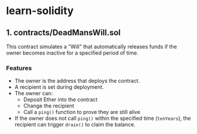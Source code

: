 # learn-solidity
## 1. contracts/DeadMansWill.sol

This contract simulates a "Will" that automatically releases funds if the owner becomes inactive for a specified period of time.

### Features

- The owner is the address that deploys the contract.
- A recipient is set during deployment.
- The owner can:
  - Deposit Ether into the contract
  - Change the recipient
  - Call a `ping()` function to prove they are still alive
- If the owner does not call `ping()` within the specified time (`tenYears`), the recipient can trigger `drain()` to claim the balance.